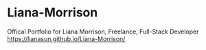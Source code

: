 # Liana-Morrison

Offical Portfolio for Liana Morrison, Freelance, Full-Stack Developer
https://lianasun.github.io/Liana-Morrison/
